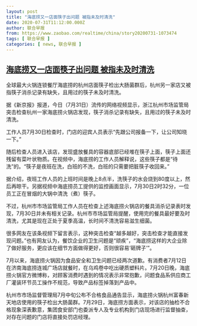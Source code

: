 ```yaml
---
layout: post
title: "海底捞又一店面筷子出问题 被指未及时清洗"
date: 2020-07-31T11:12:00.000Z
author: 联合早报
from: https://www.zaobao.com/realtime/china/story20200731-1073474
tags: [ 联合早报 ]
categories: [ news, 联合早报 ]
---
```

<!--1596193920000-->
[海底捞又一店面筷子出问题 被指未及时清洗](https://www.zaobao.com/realtime/china/story20200731-1073474)
------

<div>
<p>全球最大火锅连锁餐厅海底捞的杭州店面筷子检出大肠菌群后，杭州另一家店又被指筷子消杀记录有缺失，且用过的筷子未及时清洗。</p><p>据《新京报》报道，今日（7月31日）流传的网络视频显示，浙江杭州市场监管局突击检查杭州一家海底捞火锅店发现，筷子消杀记录有缺失，且用过的筷子未及时清洗。</p><p>工作人员7月30日检查时，门店的迎宾人员表示“先跟公司报备一下，让公司知晓一下。”</p><section id="imu"><div id="dfp-ad-imu1-wrapper" class="dfp-tag-wrapper"><div id="dfp-ad-imu1" class="dfp-tag-wrapper"></div></div></section><p>随后检查人员进入该店，发现盛放餐具的容器底部已经堆在筷子上面，筷子上面还残留有菜叶状物质。在视频中，海底捞的工作人员解释说，这些筷子都是“待洗”的。“筷子是夜班在洗，白班的不洗，白班的只需要把脏筷子收回来。”</p><p>据介绍，夜班工作人员的上班时间是晚上8点半，洗筷子的水会烧到80度以上，然后再晾干。另据视频中海底捞员工提供的监控画面显示，7月30日2时32分，一位员工正在冒烟的大锅中清洗（煮）筷子。</p><p>不过，杭州市市场监管局工作人员在检查上述海底捞火锅店的餐具消杀记录表时发现，7月30日并未有相关记录。杭州市市场监管局提醒，使用完的餐具最好要及时清洗，尤其是现在正处于夏季高温，长时间不清洗容易滋生细菌。</p><p>很多网友在该条视频下留言表示，这种突击检查“越多越好，突击检查才能直接发现问题。”也有网友认为，餐饮企业的卫生问题是“顽疾”，“海底捞这样的大企业除了做好服务，更应该在细节方面做得更好，否则很容易‘砸牌子’”。</p><div id="innity-in-post"></div><div id="dfp-ad-midarticlespecial-wrapper" class="dfp-tag-wrapper"><div id="dfp-ad-midarticlespecial" class="dfp-tag-wrapper"></div></div><p>7月以来，海底捞火锅因为食品安全和卫生问题已经两次道歉。有消费者7月12日在济南海底捞连城广场店就餐时，在乌鸡卷中吃出硬质塑料片。7月20日晚，海底捞火锅官方微博称，对顾客消费时遇到的情况表示非常抱歉，问题食品系供应商工厂灌装环节员工操作不规范，导致产品标签掉落到产品中。</p><p>杭州市市场监督管理局7月中旬公布不合格食品通告显示，海底捞火锅杭州富春新天地店使用的筷子检出大肠菌群。7月29日，海底捞方面表示，对该店的抽检不合格现象深表歉意，集团食安部门也委派专人及专业机构到门店现场进行监督抽查，对存在问题的门店将直接处罚店经理。</p>
</div>
